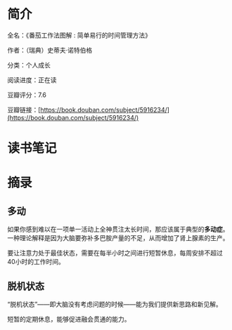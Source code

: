 # 简介

全名：《番茄工作法图解 : 简单易行的时间管理方法》

作者：（瑞典）史蒂夫·诺特伯格

分类：个人成长

阅读进度：正在读

豆瓣评分：7.6

豆瓣链接：[https://book.douban.com/subject/5916234/](https://book.douban.com/subject/5916234/)

# 读书笔记



# 摘录

## 多动

如果你感到难以在一项单一活动上全神贯注太长时间，那应该属于典型的**多动症**。一种理论解释是因为大脑要弥补多巴胺产量的不足，从而增加了肾上腺素的生产。

要让注意力处于最佳状态，需要在每半小时之间进行短暂休息，每周安排不超过40小时的工作时间。

## 脱机状态

“脱机状态”——即大脑没有考虑问题的时候——能为我们提供新思路和新见解。

短暂的定期休息，能够促进融会贯通的能力。
